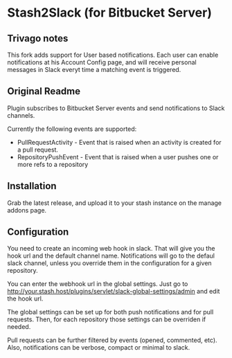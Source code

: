 # Stash2Slack (for Bitbucket Server)

## Trivago notes

This fork adds support for User based notifications. Each user can enable notifications 
at his Account Config page, and will receive personal messages in Slack everyt time a
matching event is triggered.

## Original Readme

Plugin subscribes to Bitbucket Server events and send notifications to
Slack channels.

Currently the following events are supported:

* PullRequestActivity - Event that is raised when an activity is created for a pull request.
* RepositoryPushEvent - Event that is raised when a user pushes one or more refs to a repository

## Installation

Grab the latest release, and upload it to your stash instance on 
the manage addons page.

## Configuration

You need to create an incoming web hook in slack. That will give you the
hook url and the default channel name. Notifications will go to the
defaul slack channel, unless you override them in the configuration for
a given repository.

You can enter the webhook url in the global settings. Just go to
http://your.stash.host/plugins/servlet/slack-global-settings/admin and
edit the hook url.

The global settings can be set up for both push notifications and for pull requests.
Then, for each repository those settings can be overriden if needed.

Pull requests can be further filtered by events (opened, commented, etc). Also, notifications can be verbose,
compact or minimal to slack.

